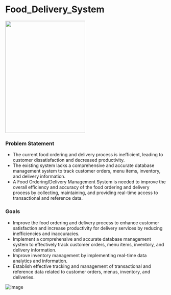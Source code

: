 # Food_Delivery_System
<img src="https://github.com/ChinmayDharwad24/Food_Delivery_System/assets/115899426/13fe6fb7-cf0b-4ca4-810d-741a8c78ac15" width="250" height="350">

### Problem Statement
- The current food ordering and delivery process is inefficient, leading to customer dissatisfaction and decreased productivity.
- The existing system lacks a comprehensive and accurate database management system to track customer orders, menu items, inventory, and delivery information.
- A Food Ordering/Delivery Management System is needed to improve the overall efficiency and accuracy of the food ordering and delivery process by collecting, maintaining,   and providing real-time access to transactional and reference data.

### Goals
- Improve the food ordering and delivery process to enhance customer satisfaction and increase productivity for delivery services by reducing inefficiencies and inaccuracies.
- Implement a comprehensive and accurate database management system to effectively track customer orders, menu items, inventory, and delivery information.
- Improve inventory management by implementing real-time data analytics and information.
- Establish effective tracking and management of transactional and reference data related to customer orders, menus, inventory, and deliveries.


![image](https://github.com/ChinmayDharwad24/Food_Delivery_System/assets/115899426/18180111-80a8-49b8-9805-57b9eac517b9)
